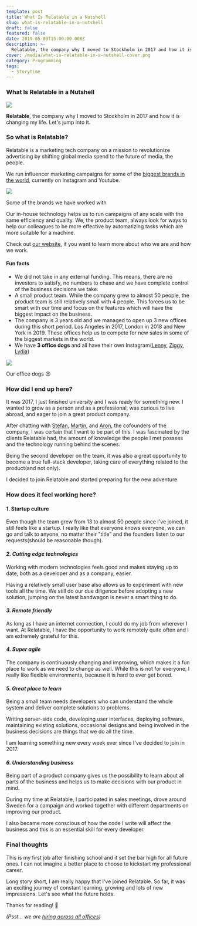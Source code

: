 ```yaml
---
template: post
title: What Is Relatable in a Nutshell
slug: what-is-relatable-in-a-nutshell
draft: false
featured: false
date: 2019-05-09T15:00:00.000Z
description: >-
  Relatable, the company why I moved to Stockholm in 2017 and how it is changing my life. Let's jump into it.
cover: /media/what-is-relatable-in-a-nutshell-cover.png
category: Programming
tags:
  - Storytime
---
```


### What Is Relatable in a Nutshell

![](/media/what-is-relatable-in-a-nutshell-cover.png)

**Relatable**, the company why I moved to Stockholm in 2017 and how it is changing my life. Let's jump into it.

### So what is Relatable?

Relatable is a marketing tech company on a mission to revolutionize advertising by shifting global media spend to the future of media, the people.

We run influencer marketing campaigns for some of the [biggest brands in the world](https://bit.ly/2TeZnX8), currently on Instagram and Youtube.

![](https://cdn-images-1.medium.com/max/1600/1*K0L5R17860F9UvV0Ucx1Yg.png)

Some of the brands we have worked with

Our in-house technology helps us to run campaigns of any scale with the same efficiency and quality. We, the product team, always look for ways to help our colleagues to be more effective by automatizing tasks which are more suitable for a machine.

Check out [our website](https://bit.ly/2xNCyOj), if you want to learn more about who we are and how we work.

#### Fun facts

- We did not take in any external funding. This means, there are no investors to satisfy, no numbers to chase and we have complete control of the business decisions we take.
- A small product team. While the company grew to almost 50 people, the product team is still relatively small with 4 people. This forces us to be smart with our time and focus on the features which will have the biggest impact on the business.
- The company is 3 years old and we managed to open up 3 new offices during this short period. Los Angeles in 2017, London in 2018 and New York in 2019. These offices help us to compete for new sales in some of the biggest markets in the world.
- We have **3 office dogs** and all have their own Instagram([Lenny](https://www.instagram.com/lennytheboston/?hl=en), [Ziggy](https://www.instagram.com/ziggysmalls_the_shihpoo/?hl=en), [Lydia](https://www.instagram.com/lydia_samoyed/?hl=en))

![](https://cdn-images-1.medium.com/max/1600/1*ncRdm_dQb1k0czDhfKqjCQ.jpeg)

Our office dogs 😍

### How did I end up here?

It was 2017, I just finished university and I was ready for something new. I wanted to grow as a person and as a professional, was curious to live abroad, and eager to join a great product company.

After chatting with [Stefan](https://www.linkedin.com/in/stefpet/), [Martin](https://www.linkedin.com/in/martingarbarczyk/), and [Aron](https://www.linkedin.com/in/aron-levin/), the cofounders of the company, I was certain that I want to be part of this. I was fascinated by the clients Relatable had, the amount of knowledge the people I met possess and the technology running behind the scenes.

Being the second developer on the team, it was also a great opportunity to become a true full-stack developer, taking care of everything related to the product(and not only).

I decided to join Relatable and started preparing for the new adventure.

### How does it feel working here?

#### **1\. Startup culture**

Even though the team grew from 13 to almost 50 people since I've joined, it still feels like a startup. I really like that everyone knows everyone, we can go and talk to anyone, no matter their "title" and the founders listen to our requests(should be reasonable though).

#### _2\. Cutting edge technologies_

Working with modern technologies feels good and makes staying up to date, both as a developer and as a company, easier.

Having a relatively small user base also allows us to experiment with new tools all the time. We still do our due diligence before adopting a new solution, jumping on the latest bandwagon is never a smart thing to do.

#### _3\. Remote friendly_

As long as I have an internet connection, I could do my job from wherever I want. At Relatable, I have the opportunity to work remotely quite often and I am extremely grateful for this.

#### _4\. Super agile_

The company is continuously changing and improving, which makes it a fun place to work as we need to change as well. While this is not for everyone, I really like flexible environments, because it is hard to ever get bored.

#### _5\. Great place to learn_

Being a small team needs developers who can understand the whole system and deliver complete solutions to problems.

Writing server-side code, developing user interfaces, deploying software, maintaining existing solutions, occasional designs and being involved in the business decisions are things that we do all the time.

I am learning something new every week ever since I've decided to join in 2017.

#### _6\. Understanding business_

Being part of a product company gives us the possibility to learn about all parts of the business and helps us to make decisions with our product in mind.

During my time at Relatable, I participated in sales meetings, drove around Sweden for a campaign and worked together with different departments on improving our product.

I also became more conscious of how the code I write will affect the business and this is an essential skill for every developer.

### Final thoughts

This is my first job after finishing school and it set the bar high for all future ones. I can not imagine a better place to choose to kickstart my professional career.

Long story short, I am really happy that I've joined Relatable. So far, it was an exciting journey of constant learning, growing and lots of new impressions. Let's see what the future holds.

Thanks for reading! 🙏

_(Psst... we are_ [_hiring across all offices_](https://bit.ly/2IEPWMr)_)_
